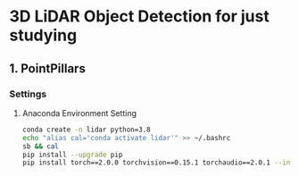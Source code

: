 # 3D LiDAR Object Detection for just studying

## 1. PointPillars

### Settings
1. Anaconda Environment Setting
    ```bash
    conda create -n lidar python=3.8
    echo "alias cal='conda activate lidar'" >> ~/.bashrc
    sb && cal
    pip install --upgrade pip
    pip install torch==2.0.0 torchvision==0.15.1 torchaudio==2.0.1 --index-url https://download.pytorch.org/whl/cu118
    ```